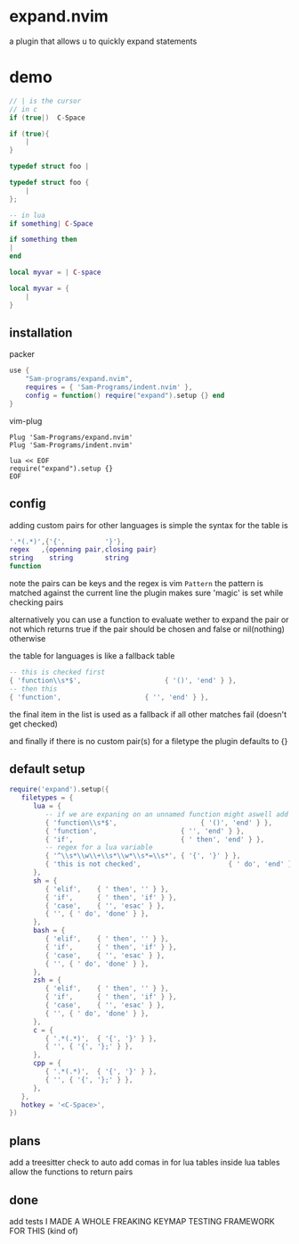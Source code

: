# expand.nvim
a plugin that allows u to quickly expand statements
# demo 
```c
// | is the cursor
// in c 
if (true|)  C-Space

if (true){
    |
}

typedef struct foo |

typedef struct foo {
    |
};
```
```lua
-- in lua
if something| C-Space

if something then
|
end

local myvar = | C-space

local myvar = {
    |
}
```
## installation
packer
```lua
use {
    "Sam-programs/expand.nvim",
    requires = { 'Sam-Programs/indent.nvim' }, 
    config = function() require("expand").setup {} end
}
```
vim-plug
```vim
Plug 'Sam-Programs/expand.nvim'
Plug 'Sam-Programs/indent.nvim'

lua << EOF
require("expand").setup {}
EOF
```
## config
adding custom pairs for other languages is simple 
the syntax for the table is
```lua
'.*(.*)',{'{',          '}'},
regex   ,{openning pair,closing pair}
string    string        string
function
```
note the pairs can be keys and the regex is vim `Pattern`
the pattern is matched against the current line
the plugin makes sure 'magic' is set while checking pairs

alternatively you can use a function to evaluate wether to expand the pair or not
which returns true if the pair should be chosen and false or nil(nothing) otherwise

the table for languages is like a fallback table
```lua
-- this is checked first 
{ 'function\\s*$',                     { '()', 'end' } },
-- then this
{ 'function',                     { '', 'end' } },
```
the final item in the list is used as a fallback if all other matches fail (doesn't get checked)

and finally
if there is no custom pair(s) for a filetype the plugin defaults to {}
## default setup
```lua
require('expand').setup({
   filetypes = {
      lua = {
         -- if we are expaning on an unnamed function might aswell add the pairs
         { 'function\\s*$',                     { '()', 'end' } },
         { 'function',                     { '', 'end' } },
         { 'if',                           { ' then', 'end' } },
         -- regex for a lua variable
         { '^\\s*\\w\\+\\s*\\w*\\s*=\\s*', { '{', '}' } },
         { 'this is not checked',                      { ' do', 'end' } },
      },
      sh = {
         { 'elif',    { ' then', '' } },
         { 'if',      { ' then', 'if' } },
         { 'case',    { '', 'esac' } },
         { '', { ' do', 'done' } },
      },
      bash = {
         { 'elif',    { ' then', '' } },
         { 'if',      { ' then', 'if' } },
         { 'case',    { '', 'esac' } },
         { '', { ' do', 'done' } },
      },
      zsh = {
         { 'elif',    { ' then', '' } },
         { 'if',      { ' then', 'if' } },
         { 'case',    { '', 'esac' } },
         { '', { ' do', 'done' } },
      },
      c = {
         { '.*(.*)',  { '{', '}' } },
         { '', { '{', '};' } },
      },
      cpp = {
         { '.*(.*)',  { '{', '}' } },
         { '', { '{', '};' } },
      },
   },
   hotkey = '<C-Space>',
})
```
## plans
add a treesitter check to auto add comas in for lua tables inside lua tables  
allow the functions to return pairs   
## done
add tests 
I MADE A WHOLE FREAKING KEYMAP TESTING FRAMEWORK FOR THIS (kind of)

